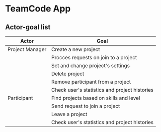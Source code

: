 # TeamCode App
## Actor-goal list
| Actor           | Goal                                                        |
|-----------------|-------------------------------------------------------------|
| Project Manager | Create a new project                                        |
|                 | Procces requests on join to a project                       |
|                 | Set and change project's settings                           |
|                 | Delete project                                              |
|                 | Remove participant from a project                           |
|                 | Check user's statistics and project histories               |
| Participant     | Find projects based on skills and level                     |
|                 | Send request to join a project                              |
|                 | Leave a project                                             |
|                 | Check user's statistics and project histories               |
